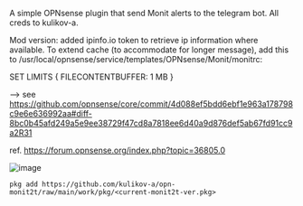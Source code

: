 A simple OPNsense plugin that send Monit alerts to the telegram bot. All creds to kulikov-a. 

Mod version: added ipinfo.io token to retrieve ip information where available. To extend cache (to accommodate for longer message), add this to /usr/local/opnsense/service/templates/OPNsense/Monit/monitrc:

SET LIMITS {
   FILECONTENTBUFFER: 1 MB
}

--> see https://github.com/opnsense/core/commit/4d088ef5bdd6ebf1e963a178798c9e6e636992aa#diff-8bc0b45afd249a5e9ee38729f47cd8a7818ee6d40a9d876def5ab67fd91cc9a2R31

ref. https://forum.opnsense.org/index.php?topic=36805.0

![image](https://github.com/user-attachments/assets/14e34337-5785-47cb-927c-af1baf891453)

```pkg add https://github.com/kulikov-a/opn-monit2t/raw/main/work/pkg/<current-monit2t-ver.pkg>```
